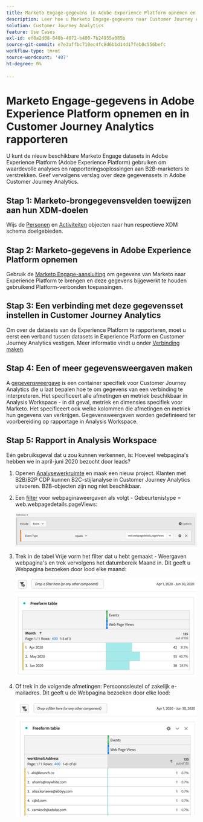 ```yaml
---
title: Marketo Engage-gegevens in Adobe Experience Platform opnemen en in Customer Journey Analytics rapporteren
description: Leer hoe u Marketo Engage-gegevens naar Customer Journey Analytics kunt brengen
solution: Customer Journey Analytics
feature: Use Cases
exl-id: ef8a2d08-848b-4072-b400-7b24955a085b
source-git-commit: e7e3affbc710ec4fc8d6b1d14d17feb8c556befc
workflow-type: tm+mt
source-wordcount: '407'
ht-degree: 0%

---
```


# Marketo Engage-gegevens in Adobe Experience Platform opnemen en in Customer Journey Analytics rapporteren

U kunt de nieuw beschikbare Marketo Engage datasets in Adobe Experience Platform (Adobe Experience Platform) gebruiken om waardevolle analyses en rapporteringsoplossingen aan B2B-marketers te verstrekken. Geef vervolgens verslag over deze gegevenssets in Adobe Customer Journey Analytics.

## Stap 1: Marketo-brongegevensvelden toewijzen aan hun XDM-doelen

Wijs de [Personen](https://experienceleague.adobe.com/docs/experience-platform/sources/connectors/adobe-applications/mapping/marketo.html?lang=en#persons) en [Activiteiten](https://experienceleague.adobe.com/docs/experience-platform/sources/connectors/adobe-applications/mapping/marketo.html?lang=en#activities) objecten naar hun respectieve XDM schema doelgebieden.

## Stap 2: Marketo-gegevens in Adobe Experience Platform opnemen

Gebruik de [Marketo Engage-aansluiting](https://experienceleague.adobe.com/docs/experience-platform/sources/connectors/adobe-applications/marketo/marketo.html?lang=en) om gegevens van Marketo naar Experience Platform te brengen en deze gegevens bijgewerkt te houden gebruikend Platform-verbonden toepassingen.

## Stap 3: Een verbinding met deze gegevensset instellen in Customer Journey Analytics

Om over de datasets van de Experience Platform te rapporteren, moet u eerst een verband tussen datasets in Experience Platform en Customer Journey Analytics vestigen. Meer informatie vindt u onder [Verbinding maken](https://experienceleague.adobe.com/docs/analytics-platform/using/cja-connections/create-connection.html?lang=en).

## Stap 4: Een of meer gegevensweergaven maken

A [gegevensweergave](/help/data-views/data-views.md) is een container specifiek voor Customer Journey Analytics die u laat bepalen hoe te om gegevens van een verbinding te interpreteren. Het specificeert alle afmetingen en metriek beschikbaar in Analysis Workspace - in dit geval, metriek en dimensies specifiek voor Marketo. Het specificeert ook welke kolommen die afmetingen en metriek hun gegevens van verkrijgen. Gegevensweergaven worden gedefinieerd ter voorbereiding op rapportage in Analysis Workspace.

## Stap 5: Rapport in Analysis Workspace

Eén gebruiksgeval dat u zou kunnen verkennen, is: Hoeveel webpagina&#39;s hebben we in april-juni 2020 bezocht door leads?

1. Openen [Analysewerkruimte](/help/analysis-workspace/home.md) en maak een nieuw project.
Klanten met B2B/B2P CDP kunnen B2C-stijlanalyse in Customer Journey Analytics uitvoeren. B2B-objecten zijn nog niet beschikbaar.

1. Een [filter](/help/components/filters/create-filters.md) voor webpaginaweergaven als volgt - Gebeurtenistype = web.webpagedetails.pageViews:

   ![](../assets/marketo-filter.png)

1. Trek in de tabel Vrije vorm het filter dat u hebt gemaakt - Weergaven webpagina&#39;s en trek vervolgens het datumbereik Maand in. Dit geeft u Webpagina bezoeken door lood elke maand:

   ![](../assets/marketo-freeform.png)

1. Of trek in de volgende afmetingen: Persoonssleutel of zakelijk e-mailadres. Dit geeft u de Webpagina bezoeken door elke lood:

   ![](../assets/marketo-freeform2.png)
